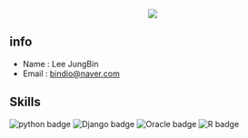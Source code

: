 <!-- 헤더부분(가운데 정렬을위해 html 문법사용) -->
<p align='center'>
  <a href="https://github.com/JBindio">
    <img src="https://capsule-render.vercel.app/api?type=waving&color=gradient&fontColor=FFFFFF&height=300&section=header&text=JungBin's%20Study&fontSize=50"/>
  </a>
</p>

## info
- Name : Lee JungBin
- Email : bindio@naver.com

## Skills
![python badge](https://img.shields.io/badge/Python-black?style=for-the-badge&logo=python&logoColor=black)
![Django badge](https://img.shields.io/badge/Django-black?style=for-the-badge&logo=django&logoColor=black)
![Oracle badge](https://img.shields.io/badge/Oracle-black?style=for-the-badge&logo=Oracle&logoColor=black)
![R badge](https://img.shields.io/badge/R-black?style=for-the-badge&logo=r&logoColor=black)


<!--
**JBindio/JBindio** is a ✨ _special_ ✨ repository because its `README.md` (this file) appears on your GitHub profile.

Here are some ideas to get you started:

- 🔭 I’m currently working on ...
- 🌱 I’m currently learning ...
- 👯 I’m looking to collaborate on ...
- 🤔 I’m looking for help with ...
- 💬 Ask me about ...
- 📫 How to reach me: ...
- 😄 Pronouns: ...
- ⚡ Fun fact: ...
-->
